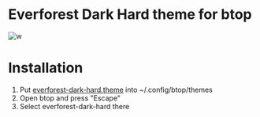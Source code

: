 # Everforest Dark Hard theme for btop
![w](https://user-images.githubusercontent.com/94642304/148398933-96f841aa-cf7d-437f-8db8-5f19a24fbf55.png)
# Installation
1. Put [everforest-dark-hard.theme](https://github.com/iambeingtracked/btop-everforest/blob/main/everforest-dark-hard.theme) into ~/.config/btop/themes
2. Open btop and press "Escape"
3. Select everforest-dark-hard there
